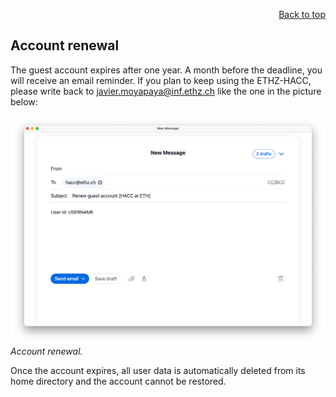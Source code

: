 <div id="readme" class="Box-body readme blob js-code-block-container">
<article class="markdown-body entry-content p-3 p-md-6" itemprop="text">
<p align="right">
<a href="https://github.com/fpgasystems/hacc#--heterogenous-accelerated-compute-cluster">Back to top</a>
</p>

# Account renewal

The guest account expires after one year. A month before the deadline, you will receive an email reminder. If you plan to keep using the ETHZ-HACC, please write back to [javier.moyapaya@inf.ethz.ch](mailto:javier.moyapaya@inf.ethz.ch) like the one in the picture below:

![Account renewal.](../imgs/account-renewal.png "Account renewal.")
*Account renewal.*

Once the account expires, all user data is automatically deleted from its home directory and the account cannot be
restored.